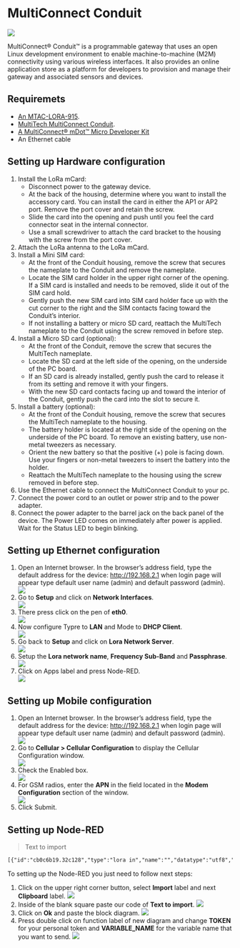 # MultiConnect Conduit

<img class="imgBody" src ="/images/conduit.png" style="display: block;" />

MultiConnect® Conduit™ is a programmable gateway that uses an open Linux development environment to enable machine-to-machine (M2M) connectivity using various wireless interfaces. It also provides an online application store as a platform for developers to provision and manage their gateway and associated sensors and devices.

## Requiremets

* [An MTAC-LORA-915](http://www.multitech.com/models/94557148LF).
* [MultiTech MultiConnect Conduit](http://www.multitech.com/brands/multiconnect-conduit).
* [A MultiConnect® mDot™ Micro Developer Kit](http://www.multitech.com/brands/micro-mdot-devkit)
* An Ethernet cable

## Setting up Hardware configuration

1. Install the LoRa mCard:
    * Disconnect power to the gateway device.
    * At the back of the housing, determine where you want to install the accessory card. You can install the card in either the AP1 or AP2 port. Remove the port cover and retain the screw.
    * Slide the card into the opening and push until you feel the card connector seat in the internal connector.
    * Use a small screwdriver to attach the card bracket to the housing with the screw from the port cover.
2. Attach the LoRa antenna to the LoRa mCard.
3. Install a Mini SIM card:
    * At the front of the Conduit housing, remove the screw that secures the nameplate to the Conduit and remove the nameplate.
    * Locate the SIM card holder in the upper right corner of the opening. If a SIM card is installed and needs to be removed, slide it out of the SIM card hold.
    * Gently push the new SIM card into SIM card holder face up with the cut corner to the right and the SIM contacts facing toward the Conduit’s interior.
    * If not installing a battery or micro SD card, reattach the MultiTech nameplate to the Conduit using the screw removed in before step.
4. Install a Micro SD card (optional):
    * At the front of the Conduit, remove the screw that secures the MultiTech nameplate.
    * Locate the SD card at the left side of the opening, on the underside of the PC board.
    * If an SD card is already installed, gently push the card to release it from its setting and remove it with your fingers.
    * With the new SD card contacts facing up and toward the interior of the Conduit, gently push the card into the slot to secure it.
5. Install a battery (optional):
    * At the front of the Conduit housing, remove the screw that secures the MultiTech nameplate to the housing.
    * The battery holder is located at the right side of the opening on the underside of the PC board. To remove an existing battery, use non-metal tweezers as necessary.
    * Orient the new battery so that the positive (+) pole is facing down. Use your fingers or non-metal tweezers to insert the battery into the holder.
    * Reattach the MultiTech nameplate to the housing using the screw removed in before step.
6. Use the Ethernet cable to connect the MultiConnect Conduit to your pc.
7. Connect the power cord to an outlet or power strip and to the power adapter.
8. Connect the power adapter to the barrel jack on the back panel of the device. The Power LED comes on immediately after power is applied. Wait for the Status LED to begin blinking.


## Setting up Ethernet configuration

1. Open an Internet browser. In the browser’s address field, type the default address for the device: http://192.168.2.1 when login page will appear type default user name (admin) and default password (admin).
    <img class="imgBody" src ="/images/conduitLogIn.png" style="max-width:100%; display: block;" />
2. Go to **Setup** and click on **Network Interfaces**.
    <img class="imgBody" src ="/images/conduitSetUp.png" style="max-width:100%; display: block;"/>
3. There press click on the pen of **eth0**.
    <img class="imgBody" src ="/images/conduitEth0.png" style="max-width:100%;display: block;"/>
4. Now configure Typre to **LAN** and  Mode to **DHCP Client**.
    <img class="imgBody" src ="/images/conduitLAN.png" style="max-width:100%;display: block;"/>
5. Go back to **Setup** and click on **Lora Network Server**.
    <img class="imgBody" src ="/images/conduitSetLora.png" style="max-width:100%;display: block;"/>
6. Setup the **Lora network name**, **Frequency Sub-Band** and **Passphrase**.
    <img class="imgBody" src ="/images/conduitSettingLora.png" style="max-width:100%;display: block;"/>
7. Click on Apps label and press Node-RED.
    <img class="imgBody" src ="/images/conduitInNode.png" style="max-width:100%;display: block;"/>

## Setting up Mobile configuration

1. Open an Internet browser. In the browser’s address field, type the default address for the device: http://192.168.2.1 when login page will appear type default user name (admin) and default password (admin).
    <img class="imgBody" src ="/images/conduitLogIn.png" style="max-width:100%;display: block;"/>
2. Go to **Cellular > Cellular Configuration** to display the Cellular Configuration window.
    <img class="imgBody" src ="/images/conduitCellConfig.png" style="max-width:100%;display: block;"/>
3. Check the Enabled box.
    <img class="imgBody" src ="/images/conduiCellCheck.png" style="max-width:100%;display: block;"/>
4. For GSM radios, enter the **APN** in the field located in the **Modem Configuration** section of the window.
    <img class="imgBody" src ="/images/conduitCellAPN.png" style="max-width:100%;display: block;"/>
5. Click Submit.

## Setting up Node-RED

>Text to import

```html
[{"id":"cb0c6b19.32c128","type":"lora in","name":"","datatype":"utf8","x":193,"y":227,"z":"864cde4d.3761a","wires":[["6b84ed6c.0bfdb4"]]},{"id":"97782f3b.a148d","type":"tcp out","host":"translate.ubidots.com","port":"9010","beserver":"client","base64":false,"end":true,"name":"","x":619,"y":256,"z":"864cde4d.3761a","wires":[]},{"id":"6b84ed6c.0bfdb4","type":"function","name":"","func":"var data = {};\nvar TOKEN = \"Your_Token_Here\";\nvar VARIABLE_NAME = \"Your_Variable_Name_Here\";\n\ndata.payload = \"mDot/1.0|POST|\"+TOKEN+\"|\"+msg.datr+\"=>\"+VARIABLE_NAME+\":\"+msg.payload+\"|end\";\n\nreturn data;","outputs":1,"noerr":0,"x":372,"y":167,"z":"864cde4d.3761a","wires":[["97782f3b.a148d"]]}]
```

To setting up the Node-RED you just need to follow next steps:

1. Click on the upper right corner button, select **Import** label and next **Clipboard** label.
    <img class="imgBody" src ="/images/nodeREDimport.png" />
2. Inside of the blank square paste our code of **Text to import**.
    <img class="imgBody" src ="/images/nodeREDsquare.png" />
3. Click on **Ok** and paste the block diagram.
    <img class="imgBody" src ="/images/nodeREDblock.png" />
4. Press double click on function label of new diagram and change **TOKEN** for your personal token and **VARIABLE_NAME** for the variable name that you want to send.
    <img class="imgBody" src ="/images/nodeREDfunction.png" />
